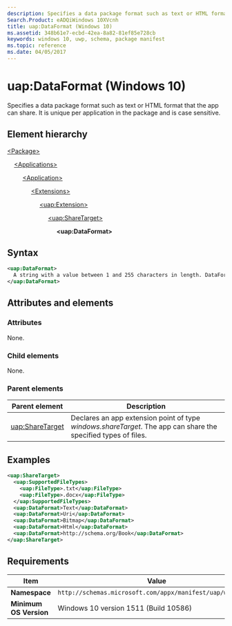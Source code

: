 ```yaml
---
description: Specifies a data package format such as text or HTML format that the app can share (Windows 10).
Search.Product: eADQiWindows 10XVcnh
title: uap:DataFormat (Windows 10)
ms.assetid: 348b61e7-ecbd-42ea-8a82-81ef85e728cb
keywords: windows 10, uwp, schema, package manifest
ms.topic: reference
ms.date: 04/05/2017
---
```


# uap:DataFormat (Windows 10)

Specifies a data package format such as text or HTML format that the app can share. It is unique per application in the package and is case sensitive.

## Element hierarchy

[\<Package\>](element-package.md)

&nbsp;&nbsp;&nbsp;&nbsp;[\<Applications\>](element-applications.md)

&nbsp;&nbsp;&nbsp;&nbsp; &nbsp;&nbsp;&nbsp;&nbsp;[\<Application\>](element-application.md)

&nbsp;&nbsp;&nbsp;&nbsp; &nbsp;&nbsp;&nbsp;&nbsp; &nbsp;&nbsp;&nbsp;&nbsp;[\<Extensions\>](element-extensions.md)

&nbsp;&nbsp;&nbsp;&nbsp; &nbsp;&nbsp;&nbsp;&nbsp; &nbsp;&nbsp;&nbsp;&nbsp; &nbsp;&nbsp;&nbsp;&nbsp;[\<uap:Extension\>](element-uap-extension.md)

&nbsp;&nbsp;&nbsp;&nbsp; &nbsp;&nbsp;&nbsp;&nbsp; &nbsp;&nbsp;&nbsp;&nbsp; &nbsp;&nbsp;&nbsp;&nbsp; &nbsp;&nbsp;&nbsp;&nbsp;[\<uap:ShareTarget\>](element-uap-sharetarget.md)

&nbsp;&nbsp;&nbsp;&nbsp; &nbsp;&nbsp;&nbsp;&nbsp; &nbsp;&nbsp;&nbsp;&nbsp; &nbsp;&nbsp;&nbsp;&nbsp; &nbsp;&nbsp;&nbsp;&nbsp; &nbsp;&nbsp;&nbsp;&nbsp;**\<uap:DataFormat\>**

## Syntax

```xml
<uap:DataFormat>
  A string with a value between 1 and 255 characters in length. DataFormat values specified by the user must be unique within the app.
</uap:DataFormat>
```

## Attributes and elements

### Attributes

None.

### Child elements

None.

### Parent elements

| Parent element | Description |
|-|-|
| [uap:ShareTarget](element-uap-sharetarget.md) | Declares an app extension point of type *windows.shareTarget*. The app can share the specified types of files. |

## Examples

```xml
<uap:ShareTarget>
  <uap:SupportedFileTypes>
    <uap:FileType>.txt</uap:FileType>
    <uap:FileType>.docx</uap:FileType>
  </uap:SupportedFileTypes>
  <uap:DataFormat>Text</uap:DataFormat>
  <uap:DataFormat>Uri</uap:DataFormat>
  <uap:DataFormat>Bitmap</uap:DataFormat>
  <uap:DataFormat>Html</uap:DataFormat>
  <uap:DataFormat>http://schema.org/Book</uap:DataFormat>
</uap:ShareTarget>
```

## Requirements

| Item | Value |
|--|--|
| **Namespace** | `http://schemas.microsoft.com/appx/manifest/uap/windows10` |
| **Minimum OS Version** | Windows 10 version 1511 (Build 10586) |
